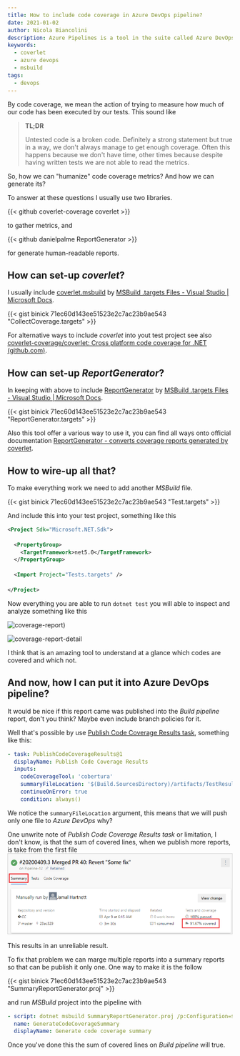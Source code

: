 ```yaml
---
title: How to include code coverage in Azure DevOps pipeline?
date: 2021-01-02
author: Nicola Biancolini
description: Azure Pipelines is a tool in the suite called Azure DevOps for software lifecycle management. One of the features offered is to make available dashboards that show the status of our artifacts at a glance. So we will see how you can generate an overview of the status of code coverage when there are multiple test projects.
keywords: 
  - coverlet
  - azure devops
  - msbuild
tags:
  - devops
---
```


By code coverage, we mean the action of trying to measure how much of our code has been executed by our tests.
This sound like 

> __TL;DR__ 
>
> Untested code is a broken code.
> Definitely a strong statement but true in a way, we don't always manage to get enough coverage.
> Often this happens because we don't have time, other times because despite having written tests we are not able to read the metrics. 

So, how we can "humanize" code coverage metrics? And how we can generate its?

To answer at these questions I usually use two libraries.

{{< github coverlet-coverage coverlet >}}

to gather metrics, and

{{< github danielpalme ReportGenerator >}}

for generate human-readable reports.

## How can set-up __*coverlet*__?

I usually include [coverlet.msbuild](https://www.nuget.org/packages/coverlet.msbuild/) by [MSBuild .targets Files - Visual Studio | Microsoft Docs](https://docs.microsoft.com/en-us/visualstudio/msbuild/msbuild-dot-targets-files).

{{< gist binick 71ec60d143ee51523e2c7ac23b9ae543 "CollectCoverage.targets" >}}

For alternative ways to include _coverlet_ into yout test project see also [coverlet-coverage/coverlet: Cross platform code coverage for .NET (github.com)](https://github.com/coverlet-coverage/coverlet#Quick-Start).

## How can set-up __*ReportGenerator*__?

In keeping with above to include [ReportGenerator](https://www.nuget.org/packages/ReportGenerator) by [MSBuild .targets Files - Visual Studio | Microsoft Docs](https://docs.microsoft.com/en-us/visualstudio/msbuild/msbuild-dot-targets-files).

{{< gist binick 71ec60d143ee51523e2c7ac23b9ae543 "ReportGenerator.targets" >}}

Also this tool offer a various way to use it, you can find all ways onto official documentation [ReportGenerator - converts coverage reports generated by coverlet](https://danielpalme.github.io/ReportGenerator/).

## How to wire-up all that?

To make everything work we need to add another _MSBuild_ file.

{{< gist binick 71ec60d143ee51523e2c7ac23b9ae543 "Test.targets" >}}

And include this into your test project, something like this

```xml
<Project Sdk="Microsoft.NET.Sdk">

  <PropertyGroup>
    <TargetFramework>net5.0</TargetFramework>
  </PropertyGroup>

  <Import Project="Tests.targets" />
  
</Project>
```

Now everything you are able to run `dotnet test` you will able to inspect and analyze something like this

![coverage-report)](https://camo.githubusercontent.com/adbd81e4a37adb003d75ecc13d508acda0c7aebc/68747470733a2f2f64616e69656c70616c6d652e6769746875622e696f2f5265706f727447656e657261746f722f7265736f75726365732f73637265656e73686f74312e706e67)

![coverage-report-detail](https://camo.githubusercontent.com/05adffdf7d564ad20b92b174c47353a26337ecdc58887d0c64a3b4e633e8770a/68747470733a2f2f64616e69656c70616c6d652e6769746875622e696f2f5265706f727447656e657261746f722f7265736f75726365732f73637265656e73686f74322e706e67)

I think that is an amazing tool to understand at a glance which codes are covered and which not.

## And now, how I can put it into Azure DevOps pipeline?

It would be nice if this report came was published into the _Build pipeline_ report, don't you think? Maybe even include branch policies for it.

Well that's possible by use [Publish Code Coverage Results task](https://docs.microsoft.com/en-us/azure/devops/pipelines/tasks/test/publish-code-coverage-results), something like this:

```yaml
- task: PublishCodeCoverageResults@1
  displayName: Publish Code Coverage Results
  inputs:
    codeCoverageTool: 'cobertura'
    summaryFileLocation: '$(Build.SourcesDirectory)/artifacts/TestResults/$(_BuildConfig)/Reports/Summary/Cobertura.xml'
    continueOnError: true
    condition: always()
```

We notice the `summaryFileLocation` argument, this means that we will push only one file to _Azure DevOps_ why?

One unwrite note of _Publish Code Coverage Results task_ or limitation, I don't know, is that the sum of covered lines, when we publish more reports, is take from the first file ![](pipeline-run-summary.png)

This results in an unreliable result.

To fix that problem we can marge multiple reports into a summary reports so that can be publish it only one. One way to make it is the follow

{{< gist binick 71ec60d143ee51523e2c7ac23b9ae543 "SummaryReportGenerator.proj" >}}

and run _MSBuild_ project into the pipeline with

```yaml
- script: dotnet msbuild SummaryReportGenerator.proj /p:Configuration=$(Configuration)
  name: GenerateCodeCoverageSummary
  displayName: Generate code coverage summary
```

Once you've done this the sum of covered lines on _Build pipeline_ will true.


